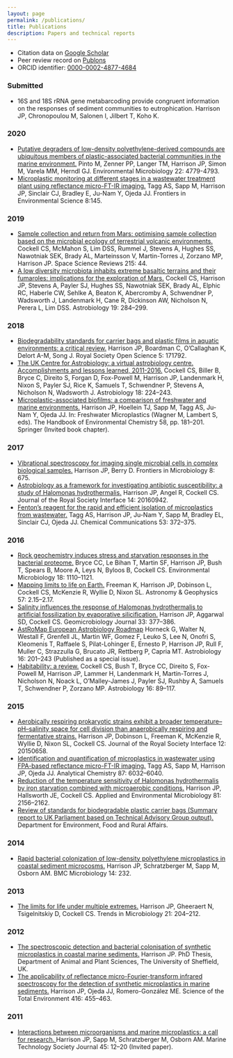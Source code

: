 ```yaml
---
layout: page
permalink: /publications/
title: Publications
description: Papers and technical reports
---
```


- Citation data on [Google Scholar](https://scholar.google.com/citations?user=ZqkvSqsAAAAJ)
- Peer review record on [Publons](https://publons.com/researcher/336455/jesse-harrison/)
- ORCID identifier: [0000-0002-4877-4684](https://orcid.org/0000-0002-4877-4684)

### Submitted

- 16S and 18S rRNA gene metabarcoding provide congruent information on the responses of sediment communities to eutrophication. Harrison JP, Chronopoulou M, Salonen I, Jilbert T, Koho K.

### 2020

- [Putative degraders of low-density polyethylene-derived compounds are ubiquitous members of plastic-associated bacterial communities in the marine environment.](https://sfamjournals.onlinelibrary.wiley.com/doi/10.1111/1462-2920.15232) Pinto M, Zenner PP, Langer TM, Harrison JP, Simon M, Varela MM, Herndl GJ. Environmental Microbiology 22: 4779-4793.
- [Microplastic monitoring at different stages in a wastewater treatment plant using reflectance micro-FT-IR imaging.](https://www.frontiersin.org/articles/10.3389/fenvs.2020.00145/full) Tagg AS, Sapp M, Harrison JP, Sinclair CJ, Bradley E, Ju-Nam Y, Ojeda JJ. Frontiers in Environmental Science 8:145.

### 2019

- [Sample collection and return from Mars: optimising sample collection based on the microbial ecology of terrestrial volcanic environments.](https://link.springer.com/article/10.1007/s11214-019-0609-7) Cockell CS, McMahon S, Lim DSS, Rummel J, Stevens A, Hughes SS, Nawotniak SEK, Brady AL, Marteinsson V, Martin-Torres J, Zorzano MP, Harrison JP. Space Science Reviews 215: 44.
- [A low diversity microbiota inhabits extreme basaltic terrains and their fumaroles: implications for the exploration of Mars.](https://www.liebertpub.com/doi/full/10.1089/ast.2018.1870) Cockell CS, Harrison JP, Stevens A, Payler SJ, Hughes SS, Nawotniak SEK, Brady AL, Elphic RC, Haberle CW, Sehlke A, Beaton K, Abercromby A, Schwendner P, Wadsworth J, Landenmark H, Cane R, Dickinson AW, Nicholson N, Perera L, Lim DSS. Astrobiology 19: 284–299.

### 2018

- [Biodegradability standards for carrier bags and plastic films in aquatic environments: a critical review.](http://rsos.royalsocietypublishing.org/content/5/5/171792) Harrison JP, Boardman C, O’Callaghan K, Delort A-M, Song J. Royal Society Open Science 5: 171792.
- [The UK Centre for Astrobiology: a virtual astrobiology centre. Accomplishments and lessons learned, 2011-2016.](http://online.liebertpub.com/doi/pdfplus/10.1089/ast.2017.1713) Cockell CS, Biller B, Bryce C, Direito S, Forgan D, Fox-Powell M, Harrison JP, Landenmark H, Nixon S, Payler SJ, Rice K, Samuels T, Schwendner P, Stevens A, Nicholson N, Wadsworth J. Astrobiology 18: 224–243.
- [Microplastic-associated biofilms: a comparison of freshwater and marine environments.](https://link.springer.com/chapter/10.1007/978-3-319-61615-5_9) Harrison JP, Hoellein TJ, Sapp M, Tagg AS, Ju-Nam Y, Ojeda JJ. In: Freshwater Microplastics (Wagner M, Lambert S, eds). The Handbook of Environmental Chemistry 58, pp. 181–201. Springer (Invited book chapter).

### 2017

- [Vibrational spectroscopy for imaging single microbial cells in complex biological samples.](http://journal.frontiersin.org/article/10.3389/fmicb.2017.00675/abstract) Harrison JP, Berry D. Frontiers in Microbiology 8: 675.
- [Astrobiology as a framework for investigating antibiotic susceptibility: a study of Halomonas hydrothermalis.](http://rsif.royalsocietypublishing.org/content/14/126/20160942) Harrison JP, Angel R, Cockell CS. Journal of the Royal Society Interface 14: 20160942.
- [Fenton’s reagent for the rapid and efficient isolation of microplastics from wastewater.](http://pubs.rsc.org/en/content/articlehtml/2017/cc/c6cc08798a) Tagg AS, Harrison JP, Ju-Nam Y, Sapp M, Bradley EL, Sinclair CJ, Ojeda JJ. Chemical Communications 53: 372–375.

### 2016

- [Rock geochemistry induces stress and starvation responses in the bacterial proteome.](http://onlinelibrary.wiley.com/doi/10.1111/1462-2920.13093/abstract) Bryce CC, Le Bihan T, Martin SF, Harrison JP, Bush T, Spears B, Moore A, Leys N, Byloos B, Cockell CS. Environmental Microbiology 18: 1110–1121.
- [Mapping limits to life on Earth.](http://astrogeo.oxfordjournals.org/content/57/2/2.15.full) Freeman K, Harrison JP, Dobinson L, Cockell CS, McKenzie R, Wyllie D, Nixon SL. Astronomy & Geophysics 57: 2.15–2.17.
- [Salinity influences the response of Halomonas hydrothermalis to artificial fossilization by evaporative silicification.](http://www.tandfonline.com/doi/full/10.1080/01490451.2015.1045634) Harrison JP, Aggarwal SD, Cockell CS. Geomicrobiology Journal 33: 377–386.
- [AstRoMap European Astrobiology Roadmap](https://www.liebertpub.com/doi/full/10.1089/ast.2015.1441) Horneck G, Walter N, Westall F, Grenfell JL, Martin WF, Gomez F, Leuko S, Lee N, Onofri S, Kleomenis T, Raffaele S, Pilat-Lohinger E, Ernesto P, Harrison JP, Rull F, Muller C, Strazzulla G, Brucato JR, Rettberg P, Capria MT. Astrobiology 16: 201–243 (Published as a special issue).
- [Habitability: a review.](http://online.liebertpub.com/doi/pdfplus/10.1089/ast.2015.1295) Cockell CS, Bush T, Bryce CC, Direito S, Fox-Powell M, Harrison JP, Lammer H, Landenmark H, Martin-Torres J, Nicholson N, Noack L, O’Malley-James J, Payler SJ, Rushby A, Samuels T, Schwendner P, Zorzano MP. Astrobiology 16: 89–117.

### 2015

- [Aerobically respiring prokaryotic strains exhibit a broader temperature–pH–salinity space for cell division than anaerobically respiring and fermentative strains.](http://rsif.royalsocietypublishing.org/content/12/110/20150658) Harrison JP, Dobinson L, Freeman K, McKenzie R, Wyllie D, Nixon SL, Cockell CS. Journal of the Royal Society Interface 12: 20150658.
- [Identification and quantification of microplastics in wastewater using FPA-based reflectance micro-FT-IR imaging.](https://pubs.acs.org/doi/full/10.1021/acs.analchem.5b00495) Tagg AS, Sapp M, Harrison JP, Ojeda JJ. Analytical Chemistry 87: 6032–6040.
- [Reduction of the temperature sensitivity of Halomonas hydrothermalis by iron starvation combined with microaerobic conditions.](http://aem.asm.org/content/81/6/2156.full) Harrison JP, Hallsworth JE, Cockell CS. Applied and Environmental Microbiology 81: 2156–2162.
- [Review of standards for biodegradable plastic carrier bags (Summary report to UK Parliament based on Technical Advisory Group output).](https://www.gov.uk/government/uploads/system/uploads/attachment_data/file/485904/carrier-bag-biodegradable-report-2015.pdf) Department for Environment, Food and Rural Affairs.

### 2014

- [Rapid bacterial colonization of low-density polyethylene microplastics in coastal sediment microcosms.](https://bmcmicrobiol.biomedcentral.com/articles/10.1186/s12866-014-0232-4) Harrison JP, Schratzberger M, Sapp M, Osborn AM. BMC Microbiology 14: 232.

### 2013

- [The limits for life under multiple extremes.](http://www.sciencedirect.com/science/article/pii/S0966842X13000206) Harrison JP, Gheeraert N, Tsigelnitskiy D, Cockell CS. Trends in Microbiology 21: 204–212.

### 2012

- [The spectroscopic detection and bacterial colonisation of synthetic microplastics in coastal marine sediments.](http://etheses.whiterose.ac.uk/2643/) Harrison JP. PhD Thesis, Department of Animal and Plant Sciences, The University of Sheffield, UK.
- [The applicability of reflectance micro-Fourier-transform infrared spectroscopy for the detection of synthetic microplastics in marine sediments.](http://www.sciencedirect.com/science/article/pii/S0048969711013969) Harrison JP, Ojeda JJ, Romero-González ME. Science of the Total Environment 416: 455–463.

### 2011

- [Interactions between microorganisms and marine microplastics: a call for research. ](http://www.ingentaconnect.com/content/mts/mtsj/2011/00000045/00000002/art00003) Harrison JP, Sapp M, Schratzberger M, Osborn AM. Marine Technology Society Journal 45: 12–20 (Invited paper).
